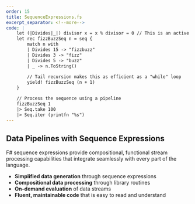 ```yaml
---
order: 15
title: SequenceExpressions.fs
excerpt_separator: <!--more-->
code: |
    let (|Divides|_|) divisor x = x % divisor = 0 // This is an active pattern. It allows customized pattern matching.
    let rec fizzBuzzSeq n = seq {
        match n with
        | Divides 15 -> "fizzbuzz"
        | Divides 3 -> "fizz"
        | Divides 5 -> "buzz"
        | _ -> n.ToString()
        
        // Tail recursion makes this as efficient as a "while" loop
        yield! fizzBuzzSeq (n + 1)
    }

    // Process the sequence using a pipeline
    fizzBuzzSeq 1
    |> Seq.take 100
    |> Seq.iter (printfn "%s")
---
```

## Data Pipelines with Sequence Expressions

F# sequence expressions provide compositional, functional stream processing capabilities that integrate seamlessly with every part of the language.
<!--more-->
- **Simplified data generation** through sequence expressions
- **Compositional data processing** through library routines
- **On-demand evaluation** of data streams
- **Fluent, maintainable code** that is easy to read and understand
